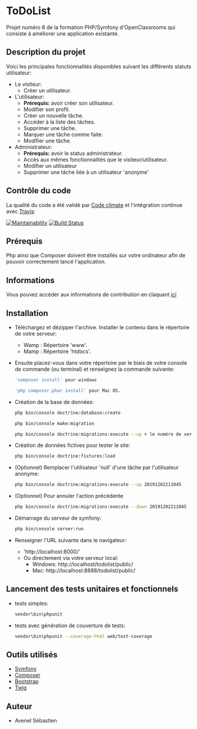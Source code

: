 # ToDoList
Projet numéro 8 de la formation PHP/Symfony d'OpenClassrooms qui consiste à améliorer une application existante.

## Description du projet

Voici les principales fonctionnalités disponibles suivant les différents statuts utilisateur:

  * Le visiteur:
      * Créer un utilisateur.
  * L'utilisateur:
      * **Prérequis:** avoir créer son utilisateur.
      * Modifier son profil.
      * Créer un nouvelle tâche.
      * Accéder à la liste des tâches.
      * Supprimer une tâche.
      * Marquer une tâche comme faite.
      * Modifier une tâche.
  * Administrateur:
      * **Prérequis:** avoir le status administrateur.
      * Accès aux mêmes fonctionnalités que le visiteur/utilisateur.
      * Modifier un utilisateur
      * Supprimer une tâche liée à un utilisateur 'anonyme'

## Contrôle du code

La qualité du code a été validé par [Code climate](https://codeclimate.com/) et l'intégration continue avec [Travis](https://travis-ci.com/):

[![Maintainability](https://api.codeclimate.com/v1/badges/d88eec762ea474f13478/maintainability)](https://codeclimate.com/github/sebAvenel/ToDoList/maintainability)
[![Build Status](https://travis-ci.com/sebAvenel/ToDoList.svg?branch=master)](https://travis-ci.com/sebAvenel/ToDoList)

## Prérequis

Php ainsi que Composer doivent être installés sur votre ordinateur afin de pouvoir correctement lancé l'application.

## Informations

Vous pouvez accéder aux informations de contribution en claquant [ici](https://github.com/sebAvenel/ToDoList/blob/master/contribution.md)

## Installation

  * Téléchargez et dézipper l'archive. Installer le contenu dans le répertoire de votre serveur:
      * Wamp : Répertoire 'www'.
      * Mamp : Répertoire 'htdocs'.

  * Ensuite placez-vous dans votre répertoire par le biais de votre console de commande (ou terminal) et renseignez la commande suivante:
  
      ```bash
      'composer install' pour windows
      ```
      
      ```bash
      'php composer.phar install' pour Mac OS.
      ```
      
  * Création de la base de données:
      ```bash
      php bin/console doctrine:database:create
      ```
      
      ```bash
      php bin/console make:migration
      ```
      
      ```bash
      php bin/console doctrine:migrations:execute --up + le numéro de version du fichier de migration généré précédemment
      ```
      
  * Création de données fictives pour tester le site:
  
      ```bash
      php bin/console doctrine:fixtures:load
      ```
      
  * (Optionnel) Remplacer l'utilisateur 'null' d'une tâche par l'utilisateur anonyme:
  
      ```bash
      php bin/console doctrine:migrations:execute --up 20191202211045
      ```
  * (Optionnel) Pour annuler l'action précédente
  
      ```bash
      php bin/console doctrine:migrations:execute --down 20191202211045
      ```
    
  * Démarrage du serveur de symfony:
  
      ```bash
      php bin/console server:run
      ```
      
  * Renseigner l'URL suivante dans le navigateur:
      * 'http://localhost:8000/'
      * Ou directement via votre serveur local:
          * Windows: http://localhost/todolist/public/
          * Mac: http://localhost:8888/todolist/public/
          
 ## Lancement des tests unitaires et fonctionnels
 
  * tests simples:
  
      ```bash
      vendor\bin\phpunit
      ```
      
  * tests avec génération de couverture de tests:
  
      ```bash
      vendor\bin\phpunit --coverage-html web/test-coverage
      ```
 
 ## Outils utilisés

  * [Symfony](https://symfony.com/)
  * [Composer](https://getcomposer.org/)
  * [Bootstrap](https://getbootstrap.com/)
  * [Twig](https://twig.symfony.com/)
  
## Auteur

  * Avenel Sébastien

